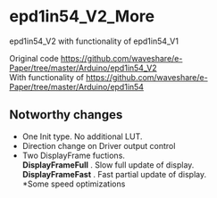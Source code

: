 # epd1in54_V2_More
epd1in54_V2 with functionality of epd1in54_V1  

Original code https://github.com/waveshare/e-Paper/tree/master/Arduino/epd1in54_V2  
With functionality of https://github.com/waveshare/e-Paper/tree/master/Arduino/epd1in54

## Notworthy changes

* One Init type.  No additional LUT.
* Direction change on Driver output control
* Two DisplayFrame fuctions.  
  **DisplayFrameFull** . Slow full update of display.  
  **DisplayFrameFast** . Fast partial update of display.  
*Some speed optimizations 
  




